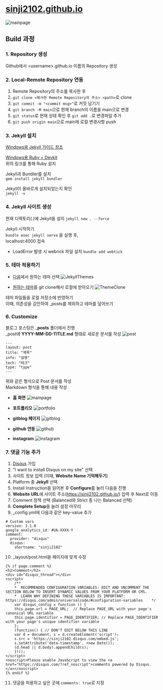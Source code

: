 # [sinji2102.github.io](https://sinji2102.github.io/)

![mainpage](assets/img/mainpage.jpg)

## Build 과정
### 1. Repository 생성
Github에서 \<username>.github.io 이름의 Repository 생성

### 2. Local-Remote Repository 연동
1. Remote Repository의 주소를 복사한 후  
2. `git clone <복사한 Remote Repository의 주소> <path>`로 clone  
3. `git commit -m "<commit msg>"`로 커밋 남기기  
4. `git branch -M main`으로 현재 branch의 이름을 main으로 변경  
5. `git status`로 현재 상태 확인 후 `git add .`로 변경파일 추가  
6. `git push origin main`으로 main에 로컬 변경사항 push  

### 3. Jekyll 설치
[Windows용 Jekyll 가이드 참조](https://jekyllrb-ko.github.io/docs/installation/windows/)

[Windows용 Ruby + Devkit](https://rubyinstaller.org/downloads/)  
위의 링크를 통해 Ruby 설치

Jekyll과 Bundler를 설치  
`gem install jekyll bundler`

Jekyll이 올바르게 설치되었는지 확인  
`jekyll -v`

### 4. Jekyll 사이트 생성
현재 디렉토리(.)에 Jekyll을 설치
`jekyll new . --force`

Jekyll 시작하기  
`bundle exec jekyll serve` 을 실행 후,  
localhost:4000 접속

* LoadError 발생 시 webrick 파일 설치
`bundle add webtick`

### 5. 테마 적용하기
- [다음](http://jekyllthemes.org/)에서 원하는 테마 선택
![JekyllThemes](assets/img/JekyllThemes.jpg)

- [원하는 테마](https://github.com/kssim/ap)를 git clone해서 로컬에 받아오기
![ThemeClone](assets/img/ThemeClone.jpg)

테마 파일들을 로컬 저장소에 반영하기  
이때, 의존성을 감안하여 _posts를 제외하고 테마를 덮어쓰기

### 6. Customize
블로그 포스팅은 ___posts__ 폴더에서 진행  
_post에 __YYYY-MM-DD-TITLE.md__ 형태로 새로운 문서를 작성
![post](assets/img/post.jpg)
```
---
layout: post
title: "제목"
info: "설명"
tech: "테크"
type: "type"
---
```
위와 같은 형식으로 Post 문서를 작성  
Markdown 형식을 통해 내용 작성

- **홈 화면**
![mainpage](assets/img/mainpage.jpg)

- **포트폴리오**
![portfolio](assets/img/portfolio.jpg)

- **gitblog 페이지**
![gitblog](assets/img/gitblog.jpg)

- **github 연동**
![github](assets/img/github.jpg)

- **instagram**
![instagram](assets/img/instagram.jpg)

### 7. 댓글 기능 추가
1. [Disqus](https://disqus.com) 가입  
2. "I want to install Disqus on my site" 선택  
3. 사이트 정보 입력 (이때, **Website Name 기억해두기**) 
4. Platform 중 **Jekyll** 선택  
5. Install Instruction을 읽어본 후 **Configure**를 눌러 다음을 진행  
6. **Website URL**에 사이트 주소(https://sinji2102.github.io/) 입력 후 Next로 이동  
7. Comment 정책 선택 (Balanced와 Strict 중 나는 Balanced 선택)  
8. **Complete Setup**을 눌러 설정 마무리  
9. _config.yml에 다음과 같은 key-value 추가
```
# Custom vars
version: 1.1.0
google_analytics_id: #UA-XXXX-Y
comment:
  provider: "disqus"
  disqus:
    shortname: "sinji2102"
```
10. _layout/post.html을 페이지에 맞게 수정
```
{% if page.comment %}
<h2>Comment</h2>
<div id="disqus_thread"></div>
<script>
    /**
    *  RECOMMENDED CONFIGURATION VARIABLES: EDIT AND UNCOMMENT THE SECTION BELOW TO INSERT DYNAMIC VALUES FROM YOUR PLATFORM OR CMS.
    *  LEARN WHY DEFINING THESE VARIABLES IS IMPORTANT: https://disqus.com/admin/universalcode/#configuration-variables    */
    var disqus_config = function () {
    this.page.url = PAGE_URL;  // Replace PAGE_URL with your page's canonical URL variable
    this.page.identifier = PAGE_IDENTIFIER; // Replace PAGE_IDENTIFIER with your page's unique identifier variable
    };
    (function() { // DON'T EDIT BELOW THIS LINE
    var d = document, s = d.createElement('script');
    s.src = 'https://sinji2102.disqus.com/embed.js';
    s.setAttribute('data-timestamp', +new Date());
    (d.head || d.body).appendChild(s);
    })();
</script>
<noscript>Please enable JavaScript to view the <a href="https://disqus.com/?ref_noscript">comments powered by Disqus.</a></noscript>
{% endif %}
```
11. 댓글을 허용하고 싶은 곳에 `comments: true`로 지정
